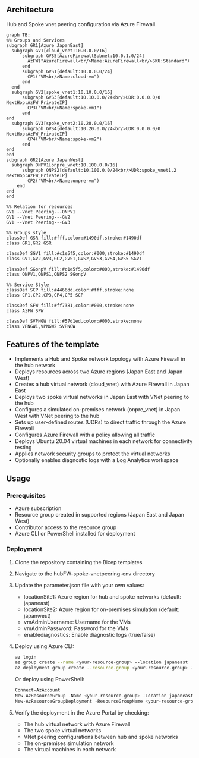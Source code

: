 ## Architecture
Hub and Spoke vnet peering configuration via Azure Firewall.

```mermaid
graph TB;
%% Groups and Services
subgraph GR1[Azure JapanEast]
  subgraph GV1[cloud_vnet:10.0.0.0/16]
      subgraph GVS5[AzureFirewallSubnet:10.0.1.0/24]
        AzFW("AzureFirewall<br/>Name:AzureFirewall<br/>SKU:Standard")
      end
      subgraph GVS1[default:10.0.0.0/24]
        CP1("VM<br/>Name:cloud-vm")
      end
  end
  subgraph GV2[spoke_vnet1:10.10.0.0/16]
      subgraph GVS3[default:10.10.0.0/24<br/>UDR:0.0.0.0/0 NextHop:AzFW_PrivateIP]
        CP3("VM<br/>Name:spoke-vm1")
      end
end
  subgraph GV3[spoke_vnet2:10.20.0.0/16]
      subgraph GVS4[default:10.20.0.0/24<br/>UDR:0.0.0.0/0 NextHop:AzFW_PrivateIP]
        CP4("VM<br/>Name:spoke-vm2")
      end
end
end
subgraph GR2[Azure JapanWest]
  subgraph ONPV1[onpre_vnet:10.100.0.0/16]
      subgraph ONPS2[default:10.100.0.0/24<br/>UDR:spoke_vnet1,2 NextHop:AzFW_PrivateIP]
        CP2("VM<br/>Name:onpre-vm")
    end
end
end

%% Relation for resources
GV1 --Vnet Peering---ONPV1
GV1 --Vnet Peering---GV2
GV1 --Vnet Peering---GV3

%% Groups style
classDef GSR fill:#fff,color:#1490df,stroke:#1490df
class GR1,GR2 GSR

classDef SGV1 fill:#c1e5f5,color:#000,stroke:#1490df
class GV1,GV2,GV3,GC2,GVS1,GVS2,GVS3,GVS4,GVS5 SGV1

classDef SGonpV fill:#c1e5f5,color:#000,stroke:#1490df
class ONPV1,ONPS1,ONPS2 SGonpV
 
%% Service Style
classDef SCP fill:#4466dd,color:#fff,stroke:none
class CP1,CP2,CP3,CP4,CP5 SCP

classDef SFW fill:#ff7381,color:#000,stroke:none
class AzFW SFW

classDef SVPNGW fill:#57d1ed,color:#000,stroke:none
class VPNGW1,VPNGW2 SVPNGW

```

## Features of the template

- Implements a Hub and Spoke network topology with Azure Firewall in the hub network
- Deploys resources across two Azure regions (Japan East and Japan West)
- Creates a hub virtual network (cloud_vnet) with Azure Firewall in Japan East
- Deploys two spoke virtual networks in Japan East with VNet peering to the hub
- Configures a simulated on-premises network (onpre_vnet) in Japan West with VNet peering to the hub
- Sets up user-defined routes (UDRs) to direct traffic through the Azure Firewall
- Configures Azure Firewall with a policy allowing all traffic
- Deploys Ubuntu 20.04 virtual machines in each network for connectivity testing
- Applies network security groups to protect the virtual networks
- Optionally enables diagnostic logs with a Log Analytics workspace

## Usage

### Prerequisites
- Azure subscription
- Resource group created in supported regions (Japan East and Japan West)
- Contributor access to the resource group
- Azure CLI or PowerShell installed for deployment

### Deployment

1. Clone the repository containing the Bicep templates
2. Navigate to the hubFW-spoke-vnetpeering-env directory
3. Update the parameter.json file with your own values:
   - locationSite1: Azure region for hub and spoke networks (default: japaneast)
   - locationSite2: Azure region for on-premises simulation (default: japanwest)
   - vmAdminUsername: Username for the VMs
   - vmAdminPassword: Password for the VMs
   - enablediagnostics: Enable diagnostic logs (true/false)

4. Deploy using Azure CLI:
   ```bash
   az login
   az group create --name <your-resource-group> --location japaneast
   az deployment group create --resource-group <your-resource-group> --template-file main.bicep --parameters parameter.json
   ```

   Or deploy using PowerShell:
   ```powershell
   Connect-AzAccount
   New-AzResourceGroup -Name <your-resource-group> -Location japaneast
   New-AzResourceGroupDeployment -ResourceGroupName <your-resource-group> -TemplateFile main.bicep -TemplateParameterFile parameter.json
   ```

5. Verify the deployment in the Azure Portal by checking:
   - The hub virtual network with Azure Firewall
   - The two spoke virtual networks
   - VNet peering configurations between hub and spoke networks
   - The on-premises simulation network
   - The virtual machines in each network
